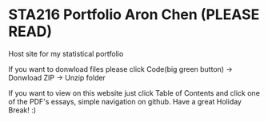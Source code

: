 # STA216 Portfolio Aron Chen (PLEASE READ)
Host site for my statistical portfolio

If you want to donwload files please click Code(big green button) -> Donwload ZIP -> Unzip folder

If you want to view on this website just click Table of Contents and click one of the PDF's essays, simple navigation on github. 
Have a great Holiday Break! :)
